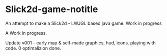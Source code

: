# Slick2d-game-notitle
An attempt to make a Slick2d - LWJGL based java game. Work in progress


A Work in progress.

Update v001 - early map & self-made graphics, hud, icons. playing with code. 0 optimalizion done. 
